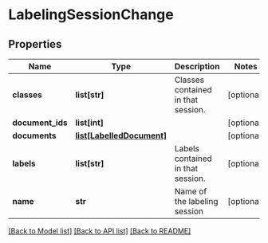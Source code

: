 # LabelingSessionChange

## Properties
Name | Type | Description | Notes
------------ | ------------- | ------------- | -------------
**classes** | **list[str]** | Classes contained in that session. | [optional] 
**document_ids** | **list[int]** |  | [optional] 
**documents** | [**list[LabelledDocument]**](LabelledDocument.md) |  | [optional] 
**labels** | **list[str]** | Labels contained in that session. | [optional] 
**name** | **str** | Name of the labeling session | [optional] 

[[Back to Model list]](../README.md#documentation-for-models) [[Back to API list]](../README.md#documentation-for-api-endpoints) [[Back to README]](../README.md)


